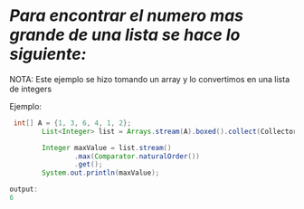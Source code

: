 # _Para encontrar el numero mas grande de una lista se hace lo siguiente:_

NOTA: Este ejemplo se hizo tomando un array y lo convertimos en una lista de integers

Ejemplo:

```java
 int[] A = {1, 3, 6, 4, 1, 2};
        List<Integer> list = Arrays.stream(A).boxed().collect(Collectors.toList());

        Integer maxValue = list.stream()
                .max(Comparator.naturalOrder())
                .get();
        System.out.println(maxValue);

output:
6
```
